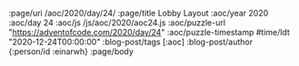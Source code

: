 :page/uri /aoc/2020/day/24/
:page/title Lobby Layout
:aoc/year 2020
:aoc/day 24
:aoc/js /js/aoc/2020/aoc24.js
:aoc/puzzle-url "https://adventofcode.com/2020/day/24"
:aoc/puzzle-timestamp #time/ldt "2020-12-24T00:00:00"
:blog-post/tags [:aoc]
:blog-post/author {:person/id :einarwh}
:page/body

<!-- # Einar W. Høst -->
